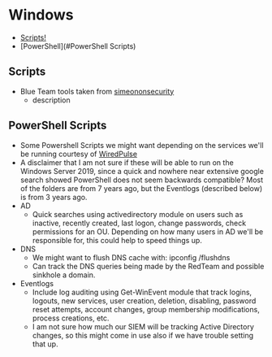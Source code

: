 # Windows

- [Scripts!](#scripts)
- [PowerShell](#PowerShell Scripts)

## Scripts
- Blue Team tools taken from [simeononsecurity](https://github.com/simeononsecurity/Blue-Team-Tools/tree/master)
    - description

## PowerShell Scripts
- Some Powershell Scripts we might want depending on the services we'll be running courtesy of [WiredPulse](https://github.com/WiredPulse/PowerShell)
- A disclaimer that I am not sure if these will be able to run on the Windows Server 2019, since a quick and nowhere near extensive google search showed PowerShell does not seem backwards compatible? Most of the folders are from 7 years ago, but the Eventlogs (described below) is from 3 years ago.
- AD
    - Quick searches using activedirectory module on users such as inactive, recently created, last logon, change passwords, check permissions for an OU. Depending on how many users in AD we'll be responsible for, this could help to speed things up.
- DNS
    - We might want to flush DNS cache with: ipconfig /flushdns
    - Can track the DNS queries being made by the RedTeam and possible sinkhole a domain.
- Eventlogs
    - Include log auditing using Get-WinEvent module that track logins, logouts, new services, user creation, deletion, disabling, password reset attempts, account changes, group membership modifications, process creations, etc.
    - I am not sure how much our SIEM will be tracking Active Directory changes, so this might come in use also if we have trouble setting that up.

